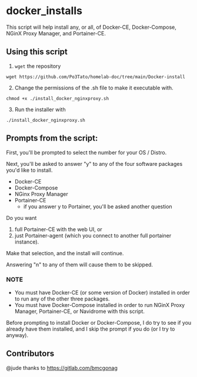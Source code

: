 # docker_installs
This script will help install any, or all, of Docker-CE, Docker-Compose, NGinX Proxy Manager, and Portainer-CE.

## Using this script

1. `wget` the repository

`wget https://github.com/Po3Tato/homelab-doc/tree/main/Docker-install`

2. Change the permissions of the .sh file to make it executable with.

`chmod +x ./install_docker_nginxproxy.sh`

3. Run the installer with

`./install_docker_nginxproxy.sh`

## Prompts from the script:
First, you'll be prompted to select the number for your OS / Distro. 

Next, you'll be asked to answer "y" to any of the four software packages you'd like to install. 
- Docker-CE
- Docker-Compose
- NGinx Proxy Manager
- Portainer-CE
  - if you answer y to Portainer, you'll be asked another question

Do you want 
  1. full Portainer-CE with the web UI, or 
  2. just Portainer-agent (which you connect to another full portainer instance). 

Make that selection, and the install will continue.

Answering "n" to any of them will cause them to be skipped.

### NOTE
* You must have Docker-CE (or some version of Docker) installed in order to run any of the other three packages.
* You must have Docker-Compose installed in order to run NGinX Proxy Manager, Portainer-CE, or Navidrome with this script.

Before prompting to install Docker or Docker-Compose, I do try to see if you already have them installed, and I skip the prompt if you do (or I try to anyway).


## Contributors
@jude thanks to https://gitlab.com/bmcgonag
